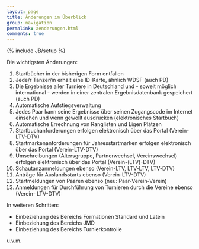 ```yaml
---
layout: page
title: Änderungen im Überblick
group: navigation
permalink: aenderungen.html
comments: true
---
```

{% include JB/setup %}

Die wichtigsten Änderungen:

1. Startbücher in der bisherigen Form entfallen
2. Jede/r Tänzer/in erhält eine ID-Karte, ähnlich WDSF (auch PD)
3. Die Ergebnisse aller Turniere in Deutschland und - soweit möglich international -      werden in einer zentralen Ergebnisdatenbank gespeichert (auch PD)
4. Automatische Aufstiegsverwaltung
5. Jedes Paar kann seine Ergebnisse über seinen Zugangscode im Internet einsehen      und wenn gewollt ausdrucken (elektronisches Startbuch)
6. Automatische Errechnung von Ranglisten und Ligen Plätzen
7. Startbuchanforderungen erfolgen elektronisch über das Portal (Verein-LTV-DTV)
8. Startmarkenanforderungen für Jahresstartmarken erfolgen elektronisch über das      Portal (Verein-LTV-DTV)
9. Umschreibungen (Altersgruppe, Partnerwechsel, Vereinswechsel) erfolgen      elektronisch über das Portal (Verein-(LTV)-DTV)
10. Schautanzanmeldungen ebenso (Verein-LTV, LTV-LTV, LTV-DTV)
11. Anträge für Auslandsstarts ebenso (Verein-LTV-DTV)
12. Startmeldungen von Paaren ebenso (neu: Paar-Verein-Verein)
13. Anmeldungen für Durchführung von Turnieren durch die Vereine ebenso (Verein-     LTV-DTV)
 
In weiteren Schritten:

* Einbeziehung des Bereichs Formationen Standard und Latein
* Einbeziehung des Bereichs JMD
* Einbeziehung des Bereichs Turnierkontrolle

u.v.m.
